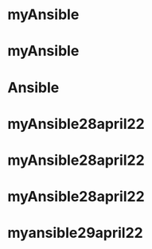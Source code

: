 # myAnsible
# myAnsible
# Ansible
# myAnsible28april22
# myAnsible28april22
# myAnsible28april22
# myansible29april22
